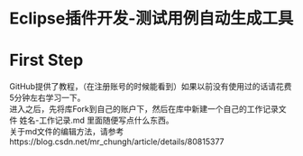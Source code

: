 Eclipse插件开发-测试用例自动生成工具
===
# First Step
GitHub提供了教程，（在注册账号的时候能看到）如果以前没有使用过的话请花费5分钟左右学习一下。<br>
进入之后，先将库Fork到自己的账户下，然后在库中新建一个自己的工作记录文件 姓名-工作记录.md 里面随便写点什么东西。<br>
关于md文件的编辑方法，请参考https://blog.csdn.net/mr_chungh/article/details/80815377<br>
